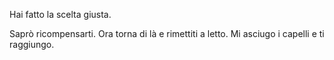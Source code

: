 Hai fatto la scelta giusta.

Saprò ricompensarti. Ora torna di là e rimettiti a letto. Mi asciugo i capelli e ti raggiungo.
